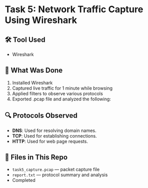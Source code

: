 # Task 5: Network Traffic Capture Using Wireshark

## 🛠 Tool Used
- Wireshark

## 📍 What Was Done
1. Installed Wireshark
2. Captured live traffic for 1 minute while browsing
3. Applied filters to observe various protocols
4. Exported .pcap file and analyzed the following:

## 🔍 Protocols Observed
- **DNS**: Used for resolving domain names.
- **TCP**: Used for establishing connections.
- **HTTP**: Used for web page requests.

## 📁 Files in This Repo
- `task5_capture.pcap` — packet capture file
- `report.txt` — protocol summary and analysis
- Completed

